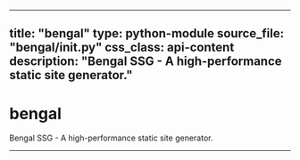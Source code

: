 
---
title: "bengal"
type: python-module
source_file: "bengal/__init__.py"
css_class: api-content
description: "Bengal SSG - A high-performance static site generator."
---

# bengal

Bengal SSG - A high-performance static site generator.

---

